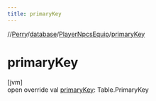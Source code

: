 ```yaml
---
title: primaryKey
---
```

//[Perry](../../../index.html)/[database](../index.html)/[PlayerNpcsEquip](index.html)/[primaryKey](primary-key.html)



# primaryKey



[jvm]\
open override val [primaryKey](primary-key.html): Table.PrimaryKey




